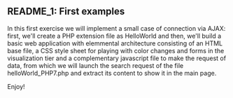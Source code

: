 ## README_1: First examples

In this first exercise we will implement a small case of connection via AJAX: first, 
we'll create a PHP extension file as HelloWorld and then, we'll build a basic web application
with elemmental architecture consisting of an HTML base file, a CSS style sheet for playing 
with color changes and forms in the visualization tier and a complementary javascript file
to make the request of data, from which we will launch the search request of the file 
helloWorld_PHP7.php and extract its content to show it in the main page.

Enjoy!
